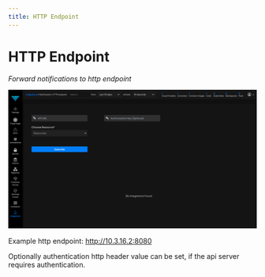 ```yaml
---
title: HTTP Endpoint
---
```


# HTTP Endpoint

*Forward notifications to http endpoint*

![HttpEndPoint Integration Page](../img/HttpEndpoint.png)

Example http endpoint: http://10.3.16.2:8080

Optionally authentication http header value can be set, if the api server requires authentication.
